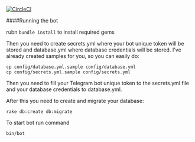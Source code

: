 [![CircleCI](https://circleci.com/gh/Fatpaher/spend_bot.svg?style=svg)](https://circleci.com/gh/Fatpaher/spend_bot)

####Running the bot

rubn `bundle install` to install required gems

Then you need to create secrets.yml where your bot unique token will be stored and database.yml where database credentials will be stored. I've already created samples for you, so you can easily do:

```
cp config/database.yml.sample config/database.yml
cp config/secrets.yml.sample config/secrets.yml
```

Then you need to fill your Telegram bot unique token to the secrets.yml file and your database credentials to database.yml.

After this you need to create and migrate your database:

```
rake db:create db:migrate
```

To start bot run command

```
bin/bot
```
